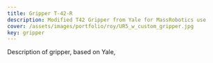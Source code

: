 ```yaml
---
title: Gripper T-42-R
description: Modified T42 Gripper from Yale for MassRobotics use
cover: /assets/images/portfolio/roy/UR5_w_custom_gripper.jpg
key: gripper
---
```


Description of gripper, based on Yale, 
